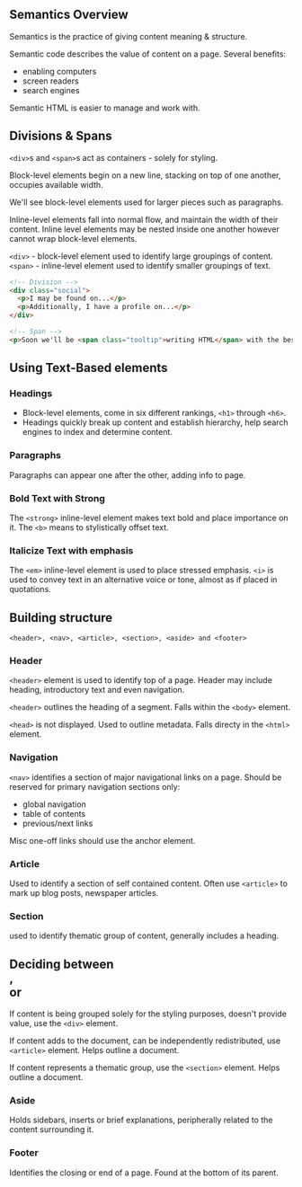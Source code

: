 ## Semantics Overview
Semantics is the practice of giving content meaning & structure.

Semantic code describes the value of content on a page. Several benefits:
- enabling computers
- screen readers
- search engines

Semantic HTML is easier to manage and work with.

## Divisions & Spans
`<div>`s and `<span>`s act as containers - solely for styling.

Block-level elements begin on a new line, stacking on top of one another, occupies available width.

We'll see block-level elements used for larger pieces such as paragraphs.

Inline-level elements fall into normal flow, and maintain the width of their content.
Inline level elements may be nested inside one another however cannot wrap block-level elements.

`<div>` - block-level element used to identify large groupings of content.
`<span>` - inline-level element used to identify smaller groupings of text.

```html
<!-- Division -->
<div class="social">
  <p>I may be found on...</p>
  <p>Additionally, I have a profile on...</p>
</div>

<!-- Span -->
<p>Soon we'll be <span class="tooltip">writing HTML</span> with the best of them.</p>
```
## Using Text-Based elements
### Headings
- Block-level elements, come in six different rankings, `<h1>` through `<h6>`.
- Headings quickly break up content and establish hierarchy, help search engines to index and determine content.

### Paragraphs
Paragraphs can appear one after the other, adding info to page.

### Bold Text with Strong
The `<strong>` inline-level element makes text bold and place importance on it.
The `<b>` means to stylistically offset text.

### Italicize Text with emphasis
The `<em>` inline-level element is used to place stressed emphasis.
`<i>` is used to convey text in an alternative voice or tone, almost as if placed in quotations.

## Building structure
`<header>, <nav>, <article>, <section>, <aside> and <footer>`

### Header
`<header>` element is used to identify top of a page.
Header may include heading, introductory text and even navigation.

`<header>` outlines the heading of a segment. Falls within the `<body>` element.

`<head>` is not displayed. Used to outline metadata. Falls directy in the `<html>` element.

### Navigation
`<nav>` identifies a section of major navigational links on a page.
Should be reserved for primary navigation sections only:
- global navigation
- table of contents
- previous/next links

Misc one-off links should use the anchor element.

### Article
Used to identify a section of self contained content.
Often use `<article>` to mark up blog posts, newspaper articles.

### Section
used to identify thematic group of content, generally includes a heading.

## Deciding between <article>, <section> or <div>
If content is being grouped solely for the styling purposes, doesn't provide value, use the `<div>` element.

If content adds to the document, can be independently redistributed, use `<article>` element. Helps outline a document.

If content represents a thematic group, use the `<section>` element. Helps outline a document.

### Aside
Holds sidebars, inserts or brief explanations, peripherally related to the content surrounding it.

### Footer
Identifies the closing or end of a page. Found at the bottom of its parent.
